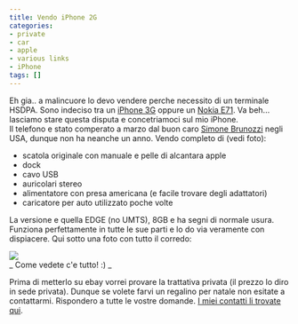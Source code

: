 ```yaml
---
title: Vendo iPhone 2G
categories:
- private
- car
- apple
- various links
- iPhone
tags: []
---
```

Eh gia.. a malincuore lo devo vendere perche necessito di un terminale HSDPA.
Sono indeciso tra un [iPhone 3G](http://www.apple.com/it/iphone/
"http://www.apple.com/it/iphone/" ) oppure un [Nokia
E71](http://www.nokia.it/A41155037 "http://www.nokia.it/A41155037" ). Va
beh... lasciamo stare questa disputa e concetriamoci sul mio iPhone.  
Il telefono e stato comperato a marzo dal buon caro [Simone
Brunozzi](http://ubuntista.wordpress.com/ "http://ubuntista.wordpress.com/" )
negli USA, dunque non ha neanche un anno. Vendo completo di (vedi foto):

  * scatola originale con manuale e pelle di alcantara apple
  * dock
  * cavo USB
  * auricolari stereo
  * alimentatore con presa americana (e facile trovare degli adattatori)
  * caricatore per auto utilizzato poche volte
  

La versione e quella EDGE (no UMTS), 8GB e ha segni di normale usura. Funziona
perfettamente in tutte le sue parti e lo do via veramente con dispiacere. Qui
sotto una foto con tutto il corredo:[]({{site.url}}/images/iphone1.jpg)

  
  

[![]({{site.url}}/images/iphone1.jpg)]({{site.url}}/images/iphone1.jpg)  
_ Come vedete c'e tutto! :) _  

Prima di metterlo su ebay vorrei provare la trattativa privata (il prezzo lo
diro in sede privata). Dunque se volete farvi un regalino per natale non
esitate a contattarmi. Rispondero a tutte le vostre domande. [I miei contatti
li trovate qui](http://www.diegor.it/home/chi_sono.html
"http://www.diegor.it/home/chi_sono.html" ).

